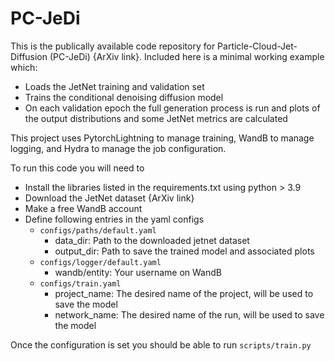 # PC-JeDi

This is the publically available code repository for Particle-Cloud-Jet-Diffusion (PC-JeDi) {ArXiv link}.
Included here is a minimal working example which:
* Loads the JetNet training and validation set
* Trains the conditional denoising diffusion model
* On each validation epoch the full generation process is run and plots of the output distributions and some JetNet metrics are calculated


This project uses PytorchLightning to manage training, WandB to manage logging, and Hydra to manage the job configuration.


To run this code you will need to
* Install the libraries listed in the requirements.txt using python > 3.9
* Download the JetNet dataset {ArXiv link}
* Make a free WandB account
* Define following entries in the yaml configs
    * ```configs/paths/default.yaml```
        * data_dir: Path to the downloaded jetnet dataset
        * output_dir: Path to save the trained model and associated plots
    * ```configs/logger/default.yaml```
        * wandb/entity: Your username on WandB
    * ```configs/train.yaml```
        * project_name: The desired name of the project, will be used to save the model
        * network_name: The desired name of the run, will be used to save the model

Once the configuration is set you should be able to run ```scripts/train.py```
